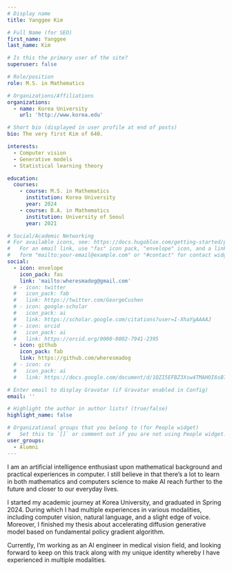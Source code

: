 ```yaml
---
# Display name
title: Yanggee Kim

# Full Name (for SEO)
first_name: Yanggee
last_name: Kim

# Is this the primary user of the site?
superuser: false

# Role/position
role: M.S. in Mathematics

# Organizations/Affiliations
organizations:
  - name: Korea University
    url: 'http://www.korea.edu'

# Short bio (displayed in user profile at end of posts)
bio: The very first Kim of 640.

interests:
  - Computer vision
  - Generative models
  - Statistical learning theory

education:
  courses:
    - course: M.S. in Mathematics
      institution: Korea University
      year: 2024
    - course: B.A. in Mathematics
      institution: University of Seoul
      year: 2021

# Social/Academic Networking
# For available icons, see: https://docs.hugoblox.com/getting-started/page-builder/#icons
#   For an email link, use "fas" icon pack, "envelope" icon, and a link in the
#   form "mailto:your-email@example.com" or "#contact" for contact widget.
social:
  - icon: envelope
    icon_pack: fas
    link: 'mailto:wheresmadog@gmail.com'
  # - icon: twitter
  #   icon_pack: fab
  #   link: https://twitter.com/GeorgeCushen
  # - icon: google-scholar
  #   icon_pack: ai
  #   link: https://scholar.google.com/citations?user=I-XhaYgAAAAJ
  # - icon: orcid
  #   icon_pack: ai
  #   link: https://orcid.org/0000-0002-7941-2395
  - icon: github
    icon_pack: fab
    link: https://github.com/wheresmadog
  # - icon: cv
  #   icon_pack: ai
  #   link: https://docs.google.com/document/d/1QZI5EFBZ3Xsw4TMAHOI6sB7T_JsBC7y4UUIAGhU-sXo/edit?usp=sharing

# Enter email to display Gravatar (if Gravatar enabled in Config)
email: ''

# Highlight the author in author lists? (true/false)
highlight_name: false

# Organizational groups that you belong to (for People widget)
#   Set this to `[]` or comment out if you are not using People widget.
user_groups:
  - Alumni
---
```


I am an artificial intelligence enthusiast upon mathematical background and practical experiences in computer.
I still believe in that there’s a lot to learn in both mathematics and computers science to make AI reach further to the future and closer to our everyday lives.

I started my academic journey at Korea University, and graduated in Spring 2024.
During which I had multiple experiences in various modalities, including computer vision, natural language, and a slight edge of voice.
Moreover, I finished my thesis about accelerating diffusion generative model based on fundamental policy gradient algorithm.

Currently, I’m working as an AI engineer in medical vision field, and looking forward to keep on this track along with my unique identity whereby I have experienced in multiple modalities.